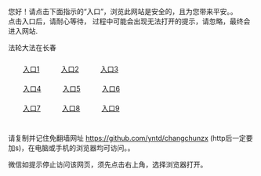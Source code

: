 您好！请点击下面指示的“入口”，浏览此网站是安全的，且为您带来平安。。 <br/>
点击入口后，请耐心等待， 过程中可能会出现无法打开的提示，请忽略，最终会进入网站. </br>

法轮大法在长春<br/>
<div style="padding:10px"><a style="margin:20px" target="_blank" href="https://d2mj28a4plwboo.cloudfront.net/2Qpsp?nyuotntl" id="ccLink1" rel="nofollow">入口1</a> <a target="_blank" style="margin:20px" href="https://d1yrm4p5tycvoe.cloudfront.net/2Qpsp?cwepzwjp" id="ccLink2" rel="nofollow">入口2</a> <a style="margin:20px" target="_blank" href="https://d1bakg3joo46gb.cloudfront.net/2Qpsp?eirasbbf" id="ccLink3" rel="nofollow">入口3</a></div>

<div style="padding:10px" ><a style="margin:20px" target="_blank" href="https://d2mj28a4plwboo.cloudfront.net/2Qpsp?nyuotntl" id="ccLink4" rel="nofollow">入口4</a> <a style="margin:20px" href="https://d1yrm4p5tycvoe.cloudfront.net/2Qpsp?cwepzwjp" target="_blank" id="ccLink5" rel="nofollow">入口5</a> <a style="margin:20px" href="https://d1bakg3joo46gb.cloudfront.net/2Qpsp?eirasbbf" target="_blank" id="ccLink6" rel="nofollow">入口6</a></div>

<div style="padding:10px"><a style="margin:20px" target="_blank" href="https://d2mj28a4plwboo.cloudfront.net/2Qpsp?nyuotntl" id="ccLink7" rel="nofollow">入口7</a> <a style="margin:20px" href="https://d1yrm4p5tycvoe.cloudfront.net/2Qpsp?cwepzwjp" target="_blank" id="ccLink8" rel="nofollow">入口8</a> <a style="margin:20px" target="_blank" href="https://d1bakg3joo46gb.cloudfront.net/2Qpsp?eirasbbf" id="ccLink9" rel="nofollow">入口9</a></div>

<br/>



请复制并记住免翻墙网址 https://github.com/yntd/changchunzx (http后一定要加s)，在电脑或手机的浏览器均可访问。。<br/>

微信如提示停止访问该网页，须先点击右上角，选择浏览器打开。
